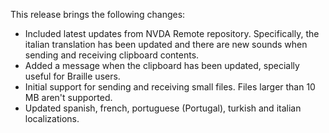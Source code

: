 This release brings the following changes:

* Included latest updates from NVDA Remote repository. Specifically, the italian translation has been updated and there are new sounds when sending and receiving clipboard contents.
* Added a message when the clipboard has been updated, specially useful for Braille users.
* Initial support for sending and receiving small files. Files larger than 10 MB aren't supported.
* Updated spanish, french, portuguese (Portugal), turkish and italian localizations.
